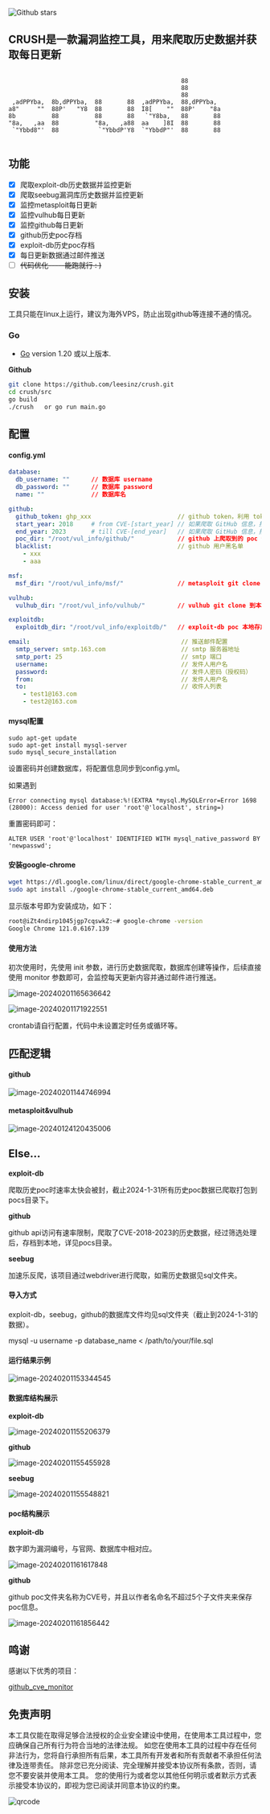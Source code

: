  ![Github stars](https://img.shields.io/github/stars/leesinz/crush.svg)

## CRUSH是一款漏洞监控工具，用来爬取历史数据并获取每日更新

```

                                                88
                                                88
                                                88
 ,adPPYba,  8b,dPPYba,  88       88  ,adPPYba,  88,dPPYba,
a8"     ""  88P'   "Y8  88       88  I8[    ""  88P'    "8a
8b          88          88       88   `"Y8ba,   88       88
"8a,   ,aa  88          "8a,   ,a88  aa    ]8I  88       88
 `"Ybbd8"'  88           `"YbbdP'Y8  `"YbbdP"'  88       88


```
## 功能

* [x] 爬取exploit-db历史数据并监控更新
* [x] 爬取seebug漏洞库历史数据并监控更新
* [x] 监控metasploit每日更新
* [x] 监控vulhub每日更新
* [x] 监控github每日更新
* [x] github历史poc存档
* [x] exploit-db历史poc存档
* [x] 每日更新数据通过邮件推送
* [ ] ~~代码优化-----能跑就行 : )~~

## 安装

工具只能在linux上运行，建议为海外VPS，防止出现github等连接不通的情况。

### Go

- [Go](https://go.dev/) version 1.20 或以上版本.

**Github**

```bash
git clone https://github.com/leesinz/crush.git
cd crush/src
go build
./crush   or go run main.go
```

## 配置

#### config.yml

```yaml
database:
  db_username: ""      // 数据库 username
  db_password: ""      // 数据库 password
  name: ""             // 数据库名

github:
  github_token: ghp_xxx                        // github token，利用 token 提高 API 访问次数
  start_year: 2018     # from CVE-[start_year] // 如果爬取 GitHub 信息，指从 start_year 开始爬取
  end_year: 2023       # till CVE-[end_year]   // 如果爬取 GitHub 信息，指爬取到 end_year 为止
  poc_dir: "/root/vul_info/github/"            // github 上爬取到的 poc 保存地址
  blacklist:                                   // github 用户黑名单
    - xxx
    - aaa

msf:
  msf_dir: "/root/vul_info/msf/"               // metasploit git clone 到本地的地址

vulhub:
  vulhub_dir: "/root/vul_info/vulhub/"         // vulhub git clone 到本地的地址

exploitdb:
  exploitdb_dir: "/root/vul_info/exploitdb/"   // exploit-db poc 本地存放地址

email:                                          // 推送邮件配置
  smtp_server: smtp.163.com                     // smtp 服务器地址
  smtp_port: 25                                 // smtp 端口
  username:                                     // 发件人用户名
  password:                                     // 发件人密码（授权码）
  from:                                         // 发件人用户名
  to:                                           // 收件人列表
    - test1@163.com
    - test2@163.com

```

#### mysql配置

```
sudo apt-get update
sudo apt-get install mysql-server
sudo mysql_secure_installation
```

设置密码并创建数据库，将配置信息同步到config.yml。

如果遇到

`Error connecting mysql database:%!(EXTRA *mysql.MySQLError=Error 1698 (28000): Access denied for user 'root'@'localhost', string=)`

重置密码即可：

`ALTER USER 'root'@'localhost' IDENTIFIED WITH mysql_native_password BY 'newpasswd';`

#### 安装google-chrome

```bash
wget https://dl.google.com/linux/direct/google-chrome-stable_current_amd64.deb
sudo apt install ./google-chrome-stable_current_amd64.deb
```

显示版本号即为安装成功，如下：

```bash
root@iZt4ndirp1045jgp7cqswkZ:~# google-chrome -version
Google Chrome 121.0.6167.139
```

#### 使用方法

初次使用时，先使用 init 参数，进行历史数据爬取，数据库创建等操作，后续直接使用 monitor 参数即可，会监控每天更新内容并通过邮件进行推送。

![image-20240201165636642](assets/image-20240201165636642.png)

![image-20240201171922551](assets/image-20240201171922551.png)

crontab请自行配置，代码中未设置定时任务或循环等。

## 匹配逻辑

#### github

![image-20240201144746994](assets/image-20240201144746994.png)

#### metasploit&vulhub

![image-20240124120435006](assets/image-20240124120435006.png)

## Else...

**exploit-db**

爬取历史poc时速率太快会被封，截止2024-1-31所有历史poc数据已爬取打包到pocs目录下。

**github**

github api访问有速率限制，爬取了CVE-2018-2023的历史数据，经过筛选处理后，存档到本地，详见pocs目录。

**seebug**

加速乐反爬，该项目通过webdriver进行爬取，如需历史数据见sql文件夹。



#### 导入方式

exploit-db，seebug，github的数据库文件均见sql文件夹（截止到2024-1-31的数据）。

mysql -u username -p database_name < /path/to/your/file.sql

#### 运行结果示例

![image-20240201153344545](assets/image-20240201153344545.png)

#### 数据库结构展示

**exploit-db**

![image-20240201155206379](assets/image-20240201155206379.png)

**github**

![image-20240201155455928](assets/image-20240201155455928.png)

**seebug**

![image-20240201155548821](assets/image-20240201155548821.png)



#### poc结构展示

**exploit-db**

数字即为漏洞编号，与官网、数据库中相对应。

![image-20240201161617848](assets/image-20240201161617848.png)

**github**

github poc文件夹名称为CVE号，并且以作者名命名不超过5个子文件夹来保存poc信息。

![image-20240201161856442](assets/image-20240201161856442.png)

## 鸣谢

感谢以下优秀的项目：

[github_cve_monitor](https://github.com/yhy0/github-cve-monitor)

## 免责声明

本工具仅能在取得足够合法授权的企业安全建设中使用，在使用本工具过程中，您应确保自己所有行为符合当地的法律法规。 
如您在使用本工具的过程中存在任何非法行为，您将自行承担所有后果，本工具所有开发者和所有贡献者不承担任何法律及连带责任。
除非您已充分阅读、完全理解并接受本协议所有条款，否则，请您不要安装并使用本工具。
您的使用行为或者您以其他任何明示或者默示方式表示接受本协议的，即视为您已阅读并同意本协议的约束。



![qrcode](assets/qrcode.jpg)
